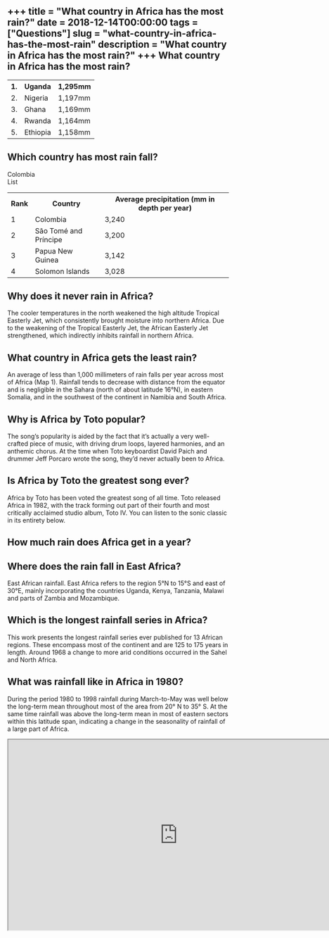 +++
title = "What country in Africa has the most rain?"
date = 2018-12-14T00:00:00
tags = ["Questions"]
slug = "what-country-in-africa-has-the-most-rain"
description = "What country in Africa has the most rain?"
+++
What country in Africa has the most rain?
-----------------------------------------

<table><tr><th>1.</th><th>Uganda</th><th>1,295mm</th></tr><tr><td>2.</td><td>Nigeria</td><td>1,197mm</td></tr><tr><td>3.</td><td>Ghana</td><td>1,169mm</td></tr><tr><td>4.</td><td>Rwanda</td><td>1,164mm</td></tr><tr><td>5.</td><td>Ethiopia</td><td>1,158mm</td></tr></table>

Which country has most rain fall?
---------------------------------

Colombia  
List

<table><tr><th>Rank</th><th>Country</th><th>Average precipitation (mm in depth per year)</th></tr><tr><td>1</td><td>Colombia</td><td>3,240</td></tr><tr><td>2</td><td>São Tomé and Príncipe</td><td>3,200</td></tr><tr><td>3</td><td>Papua New Guinea</td><td>3,142</td></tr><tr><td>4</td><td>Solomon Islands</td><td>3,028</td></tr></table>

Why does it never rain in Africa?
---------------------------------

The cooler temperatures in the north weakened the high altitude Tropical Easterly Jet, which consistently brought moisture into northern Africa. Due to the weakening of the Tropical Easterly Jet, the African Easterly Jet strengthened, which indirectly inhibits rainfall in northern Africa.

What country in Africa gets the least rain?
-------------------------------------------

An average of less than 1,000 millimeters of rain falls per year across most of Africa (Map 1). Rainfall tends to decrease with distance from the equator and is negligible in the Sahara (north of about latitude 16°N), in eastern Somalia, and in the southwest of the continent in Namibia and South Africa.

Why is Africa by Toto popular?
------------------------------

The song’s popularity is aided by the fact that it’s actually a very well-crafted piece of music, with driving drum loops, layered harmonies, and an anthemic chorus. At the time when Toto keyboardist David Paich and drummer Jeff Porcaro wrote the song, they’d never actually been to Africa.

Is Africa by Toto the greatest song ever?
-----------------------------------------

Africa by Toto has been voted the greatest song of all time. Toto released Africa in 1982, with the track forming out part of their fourth and most critically acclaimed studio album, Toto IV. You can listen to the sonic classic in its entirety below.

How much rain does Africa get in a year?
----------------------------------------

Where does the rain fall in East Africa?
----------------------------------------

East African rainfall. East Africa refers to the region 5°N to 15°S and east of 30°E, mainly incorporating the countries Uganda, Kenya, Tanzania, Malawi and parts of Zambia and Mozambique.

Which is the longest rainfall series in Africa?
-----------------------------------------------

This work presents the longest rainfall series ever published for 13 African regions. These encompass most of the continent and are 125 to 175 years in length. Around 1968 a change to more arid conditions occurred in the Sahel and North Africa.

What was rainfall like in Africa in 1980?
-----------------------------------------

During the period 1980 to 1998 rainfall during March-to-May was well below the long-term mean throughout most of the area from 20° N to 35° S. At the same time rainfall was above the long-term mean in most of eastern sectors within this latitude span, indicating a change in the seasonality of rainfall of a large part of Africa.

<iframe allow="accelerometer; autoplay; clipboard-write; encrypted-media; gyroscope; picture-in-picture" allowfullscreen="" class="__youtube_prefs__  epyt-is-override  no-lazyload" data-no-lazy="1" data-origheight="433" data-origwidth="770" data-skipgform_ajax_framebjll="" height="433" id="_ytid_17620" loading="lazy" src="https://www.youtube.com/embed/DWfY9GRe7SI?enablejsapi=1&autoplay=0&cc_load_policy=0&cc_lang_pref=&iv_load_policy=1&loop=0&modestbranding=0&rel=1&fs=1&playsinline=0&autohide=2&theme=dark&color=red&controls=1&" title="YouTube player" width="770"></iframe>